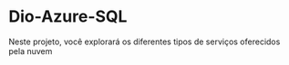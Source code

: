 # Dio-Azure-SQL
Neste projeto, você explorará os diferentes tipos de serviços oferecidos pela nuvem
